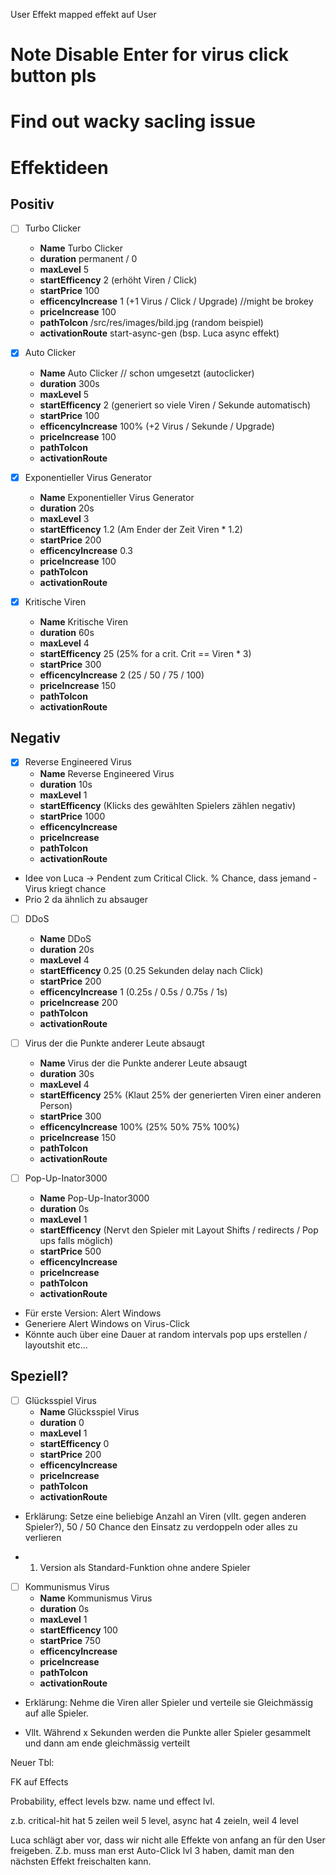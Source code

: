 User Effekt mapped effekt auf User


# Note Disable Enter for virus click button pls
# Find out wacky sacling issue


# Effektideen

## Positiv
- [ ] Turbo Clicker
  - **Name** Turbo Clicker
  - **duration** permanent / 0 
  - **maxLevel** 5
  -  **startEfficency** 2 (erhöht Viren / Click)
  - **startPrice** 100
  - **efficencyIncrease** 1 (+1 Virus / Click / Upgrade) //might be brokey
  - **priceIncrease** 100
  - **pathToIcon** /src/res/images/bild.jpg (random beispiel)
  - **activationRoute** start-async-gen (bsp. Luca async effekt)


- [X] Auto Clicker
  - **Name** Auto Clicker // schon umgesetzt (autoclicker)
  - **duration** 300s
  - **maxLevel** 5
  - **startEfficency** 2 (generiert so viele Viren / Sekunde automatisch)
  - **startPrice** 100
  - **efficencyIncrease** 100% (+2 Virus / Sekunde / Upgrade)
  - **priceIncrease** 100
  - **pathToIcon** 
  - **activationRoute**

- [X] Exponentieller Virus Generator
  - **Name** Exponentieller Virus Generator
  - **duration** 20s
  - **maxLevel** 3
  - **startEfficency** 1.2 (Am Ender der Zeit Viren * 1.2)
  - **startPrice** 200
  - **efficencyIncrease** 0.3
  - **priceIncrease** 100
  - **pathToIcon** 
  - **activationRoute**

- [X] Kritische Viren
  -  **Name** Kritische Viren
  - **duration** 60s
  - **maxLevel** 4
  - **startEfficency** 25 (25% for a crit. Crit == Viren * 3)
  - **startPrice** 300
  - **efficencyIncrease** 2 (25 / 50 / 75 / 100)
  - **priceIncrease** 150
  - **pathToIcon** 
  - **activationRoute**

## Negativ

- [X] Reverse Engineered Virus
  - **Name** Reverse Engineered Virus
  - **duration** 10s
  - **maxLevel** 1
  - **startEfficency**  (Klicks des gewählten Spielers zählen negativ)
  - **startPrice** 1000
  - **efficencyIncrease** 
  - **priceIncrease**
  - **pathToIcon** 
  - **activationRoute**

- Idee von Luca -> Pendent zum Critical Click. % Chance, dass jemand - Virus kriegt chance
- Prio 2 da ähnlich zu absauger

- [ ] DDoS
  - **Name** DDoS
  - **duration** 20s
  - **maxLevel** 4
  - **startEfficency** 0.25 (0.25 Sekunden delay nach Click)
  - **startPrice** 200
  - **efficencyIncrease** 1 (0.25s / 0.5s / 0.75s / 1s)
  - **priceIncrease** 200
  - **pathToIcon** 
  - **activationRoute**

- [ ] Virus der die Punkte anderer Leute absaugt
  - **Name** Virus der die Punkte anderer Leute absaugt
  - **duration** 30s
  - **maxLevel** 4
  - **startEfficency** 25% (Klaut 25% der generierten Viren einer anderen Person)
  - **startPrice** 300
  - **efficencyIncrease** 100% (25% 50% 75% 100%)
  - **priceIncrease** 150
  - **pathToIcon** 
  - **activationRoute**

- [ ] Pop-Up-Inator3000
  - **Name** Pop-Up-Inator3000
  - **duration** 0s
  - **maxLevel** 1
  - **startEfficency** (Nervt den Spieler mit Layout Shifts / redirects / Pop ups falls möglich)
  - **startPrice** 500
  - **efficencyIncrease** 
  - **priceIncrease**
  - **pathToIcon** 
  - **activationRoute**

- Für erste Version: Alert Windows
- Generiere Alert Windows on Virus-Click
- Könnte auch über eine Dauer at random intervals pop ups erstellen / layoutshit etc...

## Speziell?

- [ ] Glücksspiel Virus
  - **Name** Glücksspiel Virus
  - **duration** 0
  - **maxLevel** 1
  - **startEfficency** 0 
  - **startPrice** 200
  - **efficencyIncrease**
  - **priceIncrease**
  - **pathToIcon** 
  - **activationRoute**

- Erklärung: Setze eine beliebige Anzahl an Viren (vllt. gegen anderen Spieler?), 50 / 50 Chance den Einsatz zu verdoppeln oder alles zu verlieren

- 1. Version als Standard-Funktion ohne andere Spieler

- [ ] Kommunismus Virus
  - **Name** Kommunismus Virus
  - **duration** 0s
  - **maxLevel** 1
  - **startEfficency** 100
  - **startPrice** 750
  - **efficencyIncrease**
  - **priceIncrease**
  - **pathToIcon** 
  - **activationRoute**

- Erklärung: Nehme die Viren aller Spieler und verteile sie Gleichmässig auf alle Spieler. 

- Vllt. Während x Sekunden werden die Punkte aller Spieler gesammelt und dann am ende gleichmässig verteilt


Neuer Tbl: 

FK auf Effects

Probability, effect levels bzw. name und effect lvl.

z.b. critical-hit hat 5 zeilen weil 5 level, async hat 4 zeieln, weil 4 level 

Luca schlägt aber vor, dass wir nicht alle Effekte von anfang an für den User freigeben. Z.b. muss man erst Auto-Click lvl 3 haben, damit man den nächsten Effekt freischalten kann. 
